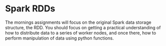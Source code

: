 # Spark RDDs
The mornings assignments will focus on the original Spark data storage structure, the RDD.  You should focus on getting a practical understanding of how to distribute data to a series of worker nodes, and once there, how to perform manipulation of data using python functions.
